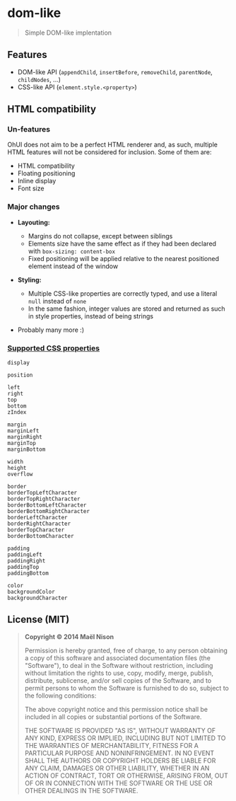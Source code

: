 # dom-like

> Simple DOM-like implentation

## Features

  - DOM-like API (`appendChild`, `insertBefore`, `removeChild`, `parentNode`, `childNodes`, ...)
  - CSS-like API (`element.style.<property>`)

## HTML compatibility

### Un-features

OhUI does not aim to be a perfect HTML renderer and, as such, multiple HTML features will not be considered for inclusion. Some of them are:

  - HTML compatibility
  - Floating positioning
  - Inline display
  - Font size

### Major changes

  - **Layouting:**

    - Margins do not collapse, except between siblings
    - Elements size have the same effect as if they had been declared with `box-sizing: content-box`
    - Fixed positioning will be applied relative to the nearest positioned element instead of the window

  - **Styling:**

    - Multiple CSS-like properties are correctly typed, and use a literal `null` instead of `none`
    - In the same fashion, integer values are stored and returned as such in style properties, instead of being strings

  - Probably many more :)

### [Supported CSS properties](https://github.com/arcanis/ohui-v2/blob/master/sources/core/style/styleProperties.js)

```
display

position

left
right
top
bottom
zIndex

margin
marginLeft
marginRight
marginTop
marginBottom

width
height
overflow

border
borderTopLeftCharacter
borderTopRightCharacter
borderBottomLeftCharacter
borderBottomRightCharacter
borderLeftCharacter
borderRightCharacter
borderTopCharacter
borderBottomCharacter

padding
paddingLeft
paddingRight
paddingTop
paddingBottom

color
backgroundColor
backgroundCharacter
```

## License (MIT)

> **Copyright © 2014 Maël Nison**
>
> Permission is hereby granted, free of charge, to any person obtaining a copy of this software and associated documentation files (the "Software"), to deal in the Software without restriction, including without limitation the rights to use, copy, modify, merge, publish, distribute, sublicense, and/or sell copies of the Software, and to permit persons to whom the Software is furnished to do so, subject to the following conditions:
>
> The above copyright notice and this permission notice shall be included in all copies or substantial portions of the Software.
>
> THE SOFTWARE IS PROVIDED "AS IS", WITHOUT WARRANTY OF ANY KIND, EXPRESS OR IMPLIED, INCLUDING BUT NOT LIMITED TO THE WARRANTIES OF MERCHANTABILITY, FITNESS FOR A PARTICULAR PURPOSE AND NONINFRINGEMENT. IN NO EVENT SHALL THE AUTHORS OR COPYRIGHT HOLDERS BE LIABLE FOR ANY CLAIM, DAMAGES OR OTHER LIABILITY, WHETHER IN AN ACTION OF CONTRACT, TORT OR OTHERWISE, ARISING FROM, OUT OF OR IN CONNECTION WITH THE SOFTWARE OR THE USE OR OTHER DEALINGS IN THE SOFTWARE.
